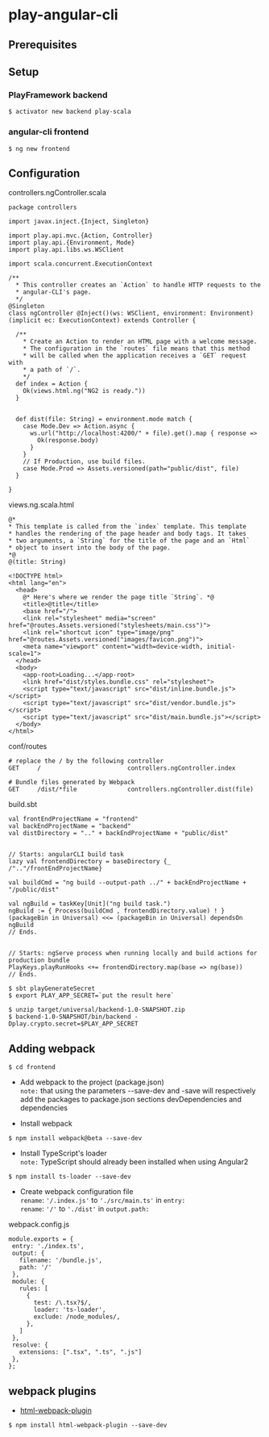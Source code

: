 # play-angular-cli


## Prerequisites

## Setup

### PlayFramework backend

```
$ activator new backend play-scala
```

### angular-cli frontend
```
$ ng new frontend
```

## Configuration

controllers.ngController.scala

```
package controllers

import javax.inject.{Inject, Singleton}

import play.api.mvc.{Action, Controller}
import play.api.{Environment, Mode}
import play.api.libs.ws.WSClient

import scala.concurrent.ExecutionContext

/**
  * This controller creates an `Action` to handle HTTP requests to the
  * angular-CLI's page.
  */
@Singleton
class ngController @Inject()(ws: WSClient, environment: Environment)(implicit ec: ExecutionContext) extends Controller {

  /**
    * Create an Action to render an HTML page with a welcome message.
    * The configuration in the `routes` file means that this method
    * will be called when the application receives a `GET` request with
    * a path of `/`.
    */
  def index = Action {
    Ok(views.html.ng("NG2 is ready."))
  }


  def dist(file: String) = environment.mode match {
    case Mode.Dev => Action.async {
      ws.url("http://localhost:4200/" + file).get().map { response =>
        Ok(response.body)
      }
    }
    // If Production, use build files.
    case Mode.Prod => Assets.versioned(path="public/dist", file)
  }

}
```
views.ng.scala.html
```
@*
* This template is called from the `index` template. This template
* handles the rendering of the page header and body tags. It takes
* two arguments, a `String` for the title of the page and an `Html`
* object to insert into the body of the page.
*@
@(title: String)

<!DOCTYPE html>
<html lang="en">
  <head>
    @* Here's where we render the page title `String`. *@
    <title>@title</title>
    <base href="/">
    <link rel="stylesheet" media="screen" href="@routes.Assets.versioned("stylesheets/main.css")">
    <link rel="shortcut icon" type="image/png" href="@routes.Assets.versioned("images/favicon.png")">
    <meta name="viewport" content="width=device-width, initial-scale=1">
  </head>
  <body>
    <app-root>Loading...</app-root>
    <link href="dist/styles.bundle.css" rel="stylesheet">
    <script type="text/javascript" src="dist/inline.bundle.js"></script>
    <script type="text/javascript" src="dist/vendor.bundle.js"></script>
    <script type="text/javascript" src="dist/main.bundle.js"></script>
  </body>
</html>
```


conf/routes

```
# replace the / by the following controller
GET     /                        controllers.ngController.index

# Bundle files generated by Webpack
GET     /dist/*file              controllers.ngController.dist(file)
```

build.sbt
```
val frontEndProjectName = "frontend"
val backEndProjectName = "backend"
val distDirectory = ".." + backEndProjectName + "public/dist"


// Starts: angularCLI build task
lazy val frontendDirectory = baseDirectory {_ /".."/frontEndProjectName}

val buildCmd = "ng build --output-path ../" + backEndProjectName + "/public/dist"

val ngBuild = taskKey[Unit]("ng build task.")
ngBuild := { Process(buildCmd , frontendDirectory.value) ! }
(packageBin in Universal) <<= (packageBin in Universal) dependsOn ngBuild
// Ends.


// Starts: ngServe process when running locally and build actions for production bundle
PlayKeys.playRunHooks <+= frontendDirectory.map(base => ng(base))
// Ends.
```

```
$ sbt playGenerateSecret
$ export PLAY_APP_SECRET=`put the result here`
```

```
$ unzip target/universal/backend-1.0-SNAPSHOT.zip
$ backend-1.0-SNAPSHOT/bin/backend -Dplay.crypto.secret=$PLAY_APP_SECRET
```

## Adding webpack
```
$ cd frontend
```

* Add webpack to the project (package.json)  
  `note:` that using the parameters --save-dev and -save will respectively 
  add the packages to package.json sections devDependencies and dependencies

* Install webpack
```
$ npm install webpack@beta --save-dev 
```
* Install TypeScript's loader  
  `note:` TypeScript should already been installed when using Angular2
```
$ npm install ts-loader --save-dev 
```
* Create webpack configuration file   
   `rename`: `'/.index.js'` to `'./src/main.ts'` in `entry:`  
   `rename`: `'/'` to `'./dist'` in `output.path:`  

webpack.config.js
```
module.exports = {
 entry: './index.ts',
 output: {
   filename: '/bundle.js',
   path: '/'
 },
 module: {
   rules: [
     {
       test: /\.tsx?$/,
       loader: 'ts-loader',
       exclude: /node_modules/,
     },
   ]
 }, 
 resolve: {
   extensions: [".tsx", ".ts", ".js"]
 },
};
```


## webpack plugins

* [html-webpack-plugin](https://webpack.js.org/concepts/plugins/#configuration)

```
$ npm install html-webpack-plugin --save-dev
```


